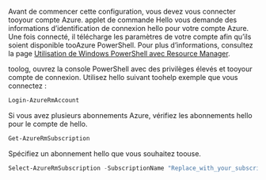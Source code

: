 Avant de commencer cette configuration, vous devez vous connecter tooyour compte Azure. applet de commande Hello vous demande des informations d’identification de connexion hello pour votre compte Azure. Une fois connecté, il télécharge les paramètres de votre compte afin qu’ils soient disponible tooAzure PowerShell. Pour plus d’informations, consultez la page [Utilisation de Windows PowerShell avec Resource Manager](../articles/powershell-azure-resource-manager.md).

toolog, ouvrez la console PowerShell avec des privilèges élevés et tooyour compte de connexion. Utilisez hello suivant toohelp exemple que vous connectez :

```powershell
Login-AzureRmAccount
```

Si vous avez plusieurs abonnements Azure, vérifiez les abonnements hello pour le compte de hello.

```powershell
Get-AzureRmSubscription
```

Spécifiez un abonnement hello que vous souhaitez toouse.

```powershell
Select-AzureRmSubscription -SubscriptionName "Replace_with_your_subscription_name"
 ```